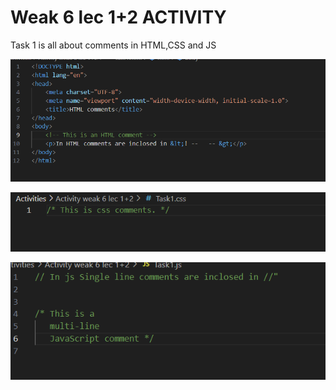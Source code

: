 <h1> Weak 6 lec 1+2 ACTIVITY</h1>
<p>Task 1 is all about comments in HTML,CSS and JS</p>

![img 1](img1.png)<br>

![img](img2.png)<br>

![img](img3.png)
